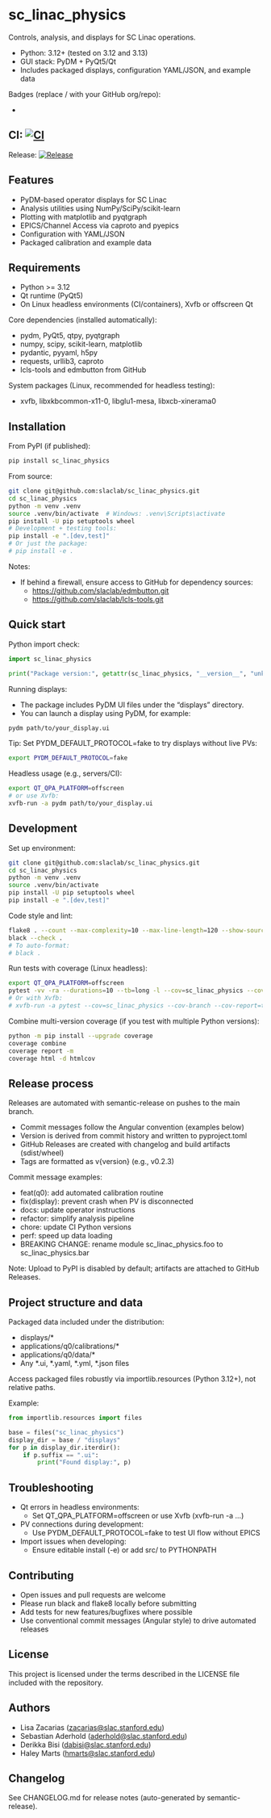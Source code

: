 # sc_linac_physics

Controls, analysis, and displays for SC Linac operations.

- Python: 3.12+ (tested on 3.12 and 3.13)
- GUI stack: PyDM + PyQt5/Qt
- Includes packaged displays, configuration YAML/JSON, and example data

Badges (replace <org>/<repo> with your GitHub org/repo):

-

CI: [![CI](https://github.com/slaclab/sc_linac_physics/actions/workflows/python-app.yml/badge.svg?branch=main)](https://github.com/slaclab/sc_linac_physics/actions/workflows/python-app.yml)
-
Release: [![Release](https://github.com/slaclab/sc_linac_physics/actions/workflows/release.yml/badge.svg?branch=main)](https://github.com/slaclab/sc_linac_physics/actions/workflows/release.yml)

## Features

- PyDM-based operator displays for SC Linac
- Analysis utilities using NumPy/SciPy/scikit-learn
- Plotting with matplotlib and pyqtgraph
- EPICS/Channel Access via caproto and pyepics
- Configuration with YAML/JSON
- Packaged calibration and example data

## Requirements

- Python >= 3.12
- Qt runtime (PyQt5)
- On Linux headless environments (CI/containers), Xvfb or offscreen Qt

Core dependencies (installed automatically):

- pydm, PyQt5, qtpy, pyqtgraph
- numpy, scipy, scikit-learn, matplotlib
- pydantic, pyyaml, h5py
- requests, urllib3, caproto
- lcls-tools and edmbutton from GitHub

System packages (Linux, recommended for headless testing):

- xvfb, libxkbcommon-x11-0, libglu1-mesa, libxcb-xinerama0

## Installation

From PyPI (if published):

```bash
pip install sc_linac_physics
```

From source:

```bash
git clone git@github.com:slaclab/sc_linac_physics.git
cd sc_linac_physics
python -m venv .venv
source .venv/bin/activate  # Windows: .venv\Scripts\activate
pip install -U pip setuptools wheel
# Development + testing tools:
pip install -e ".[dev,test]"
# Or just the package:
# pip install -e .
```

Notes:

- If behind a firewall, ensure access to GitHub for dependency sources:
    - https://github.com/slaclab/edmbutton.git
    - https://github.com/slaclab/lcls-tools.git

## Quick start

Python import check:

```python
import sc_linac_physics

print("Package version:", getattr(sc_linac_physics, "__version__", "unknown"))
```

Running displays:

- The package includes PyDM UI files under the “displays” directory.
- You can launch a display using PyDM, for example:

```bash
pydm path/to/your_display.ui
```

Tip: Set PYDM_DEFAULT_PROTOCOL=fake to try displays without live PVs:

```bash
export PYDM_DEFAULT_PROTOCOL=fake
```

Headless usage (e.g., servers/CI):

```bash
export QT_QPA_PLATFORM=offscreen
# or use Xvfb:
xvfb-run -a pydm path/to/your_display.ui
```

## Development

Set up environment:

```bash
git clone git@github.com:slaclab/sc_linac_physics.git
cd sc_linac_physics
python -m venv .venv
source .venv/bin/activate
pip install -U pip setuptools wheel
pip install -e ".[dev,test]"
```

Code style and lint:

```bash
flake8 . --count --max-complexity=10 --max-line-length=120 --show-source --statistics
black --check .
# To auto-format:
# black .
```

Run tests with coverage (Linux headless):

```bash
export QT_QPA_PLATFORM=offscreen
pytest -vv -ra --durations=10 --tb=long -l --cov=sc_linac_physics --cov-branch --cov-report=term-missing
# Or with Xvfb:
# xvfb-run -a pytest --cov=sc_linac_physics --cov-branch --cov-report=term-missing
```

Combine multi-version coverage (if you test with multiple Python versions):

```bash
python -m pip install --upgrade coverage
coverage combine
coverage report -m
coverage html -d htmlcov
```

## Release process

Releases are automated with semantic-release on pushes to the main branch.

- Commit messages follow the Angular convention (examples below)
- Version is derived from commit history and written to pyproject.toml
- GitHub Releases are created with changelog and build artifacts (sdist/wheel)
- Tags are formatted as v{version} (e.g., v0.2.3)

Commit message examples:

- feat(q0): add automated calibration routine
- fix(display): prevent crash when PV is disconnected
- docs: update operator instructions
- refactor: simplify analysis pipeline
- chore: update CI Python versions
- perf: speed up data loading
- BREAKING CHANGE: rename module sc_linac_physics.foo to sc_linac_physics.bar

Note: Upload to PyPI is disabled by default; artifacts are attached to GitHub Releases.

## Project structure and data

Packaged data included under the distribution:

- displays/*
- applications/q0/calibrations/*
- applications/q0/data/*
- Any *.ui, *.yaml, *.yml, *.json files

Access packaged files robustly via importlib.resources (Python 3.12+), not relative paths.

Example:

```python
from importlib.resources import files

base = files("sc_linac_physics")
display_dir = base / "displays"
for p in display_dir.iterdir():
    if p.suffix == ".ui":
        print("Found display:", p)
```

## Troubleshooting

- Qt errors in headless environments:
    - Set QT_QPA_PLATFORM=offscreen or use Xvfb (xvfb-run -a ...)
- PV connections during development:
    - Use PYDM_DEFAULT_PROTOCOL=fake to test UI flow without EPICS
- Import issues when developing:
    - Ensure editable install (-e) or add src/ to PYTHONPATH

## Contributing

- Open issues and pull requests are welcome
- Please run black and flake8 locally before submitting
- Add tests for new features/bugfixes where possible
- Use conventional commit messages (Angular style) to drive automated releases

## License

This project is licensed under the terms described in the LICENSE file included with the repository.

## Authors

- Lisa Zacarias (zacarias@slac.stanford.edu)
- Sebastian Aderhold (aderhold@slac.stanford.edu)
- Derikka Bisi (dabisi@slac.stanford.edu)
- Haley Marts (hmarts@slac.stanford.edu)

## Changelog

See CHANGELOG.md for release notes (auto-generated by semantic-release).